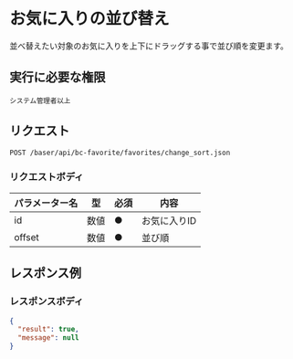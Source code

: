 # お気に入りの並び替え

並べ替えたい対象のお気に入りを上下にドラッグする事で並び順を変更ます。

## 実行に必要な権限

```
システム管理者以上
```

## リクエスト
```
POST /baser/api/bc-favorite/favorites/change_sort.json
```

### リクエストボディ

| パラメーター名 | 型   | 必須  | 内容      |
|---------|-----|-----|---------|
| id      | 数値  | ●   | お気に入りID |
| offset    | 数値 | ●　   | 並び順  |

## レスポンス例

### レスポンスボディ

```json
{
  "result": true,
  "message": null
}

```
